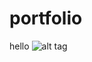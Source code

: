 # portfolio
 hello
![alt tag](https://raw.githubusercontent.com/username/projectname/branch/path/to/img.png)
